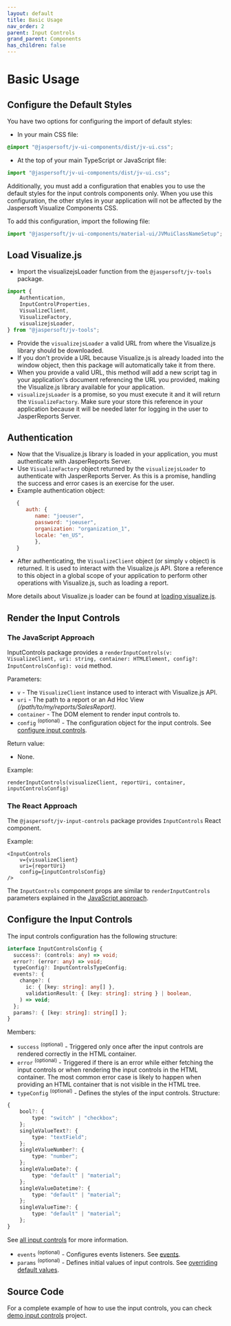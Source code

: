 ```yaml
---
layout: default
title: Basic Usage
nav_order: 2
parent: Input Controls
grand_parent: Components
has_children: false
---
```


# Basic Usage

## Configure the Default Styles

You have two options for configuring the import of default styles:

* In your main CSS file:
```css
@import "@jaspersoft/jv-ui-components/dist/jv-ui.css";
```

* At the top of your main TypeScript or JavaScript file:
``` typescript
import "@jaspersoft/jv-ui-components/dist/jv-ui.css";
```

Additionally, you must add a configuration that enables you to use the default styles for the input controls components only. When you use this configuration, the other styles in your application will not be affected by the Jaspersoft Visualize Components CSS.

To add this configuration, import the following file:
```typescript
import "@jaspersoft/jv-ui-components/material-ui/JVMuiClassNameSetup";
```


## Load Visualize.js

- Import the visualizejsLoader function from the `@jaspersoft/jv-tools` package.
```typescript 
import {
    Authentication,
    InputControlProperties,
    VisualizeClient,
    VisualizeFactory,
    visualizejsLoader,
} from "@jaspersoft/jv-tools";
```

- Provide the `visualizejsLoader` a valid URL from where the Visualize.js library should be downloaded.
- If you don't provide a URL because Visualize.js is already loaded into the window object, then this package will automatically take it from there.
- When you provide a valid URL, this method will add a new script tag in your application's document referencing the URL you provided, making the Visualize.js library available for your application.
- `visualizejsLoader` is a promise, so you must execute it and it will return the `VisualizeFactory`. Make sure your store this reference in your application because it will be needed later for logging in the user to JasperReports Server.

## Authentication

* Now that the Visualize.js library is loaded in your application, you must authenticate with JasperReports Server.
* Use `VisualizeFactory` object returned by the `visualizejsLoader` to authenticate with JasperReports Server. As this is a promise, handling the success and error cases is an exercise for the user.
* Example authentication object:
``` js
   {
      auth: {
         name: "joeuser",
         password: "joeuser",
         organization: "organization_1",
         locale: "en_US",
         },
   }
```

* After authenticating, the `VisualizeClient` object (or simply `v` object) is returned. It is used to
  interact with the Visualize.js API. Store a reference to this object in a global scope of your application to perform other operations with Visualize.js, such as loading a report.

More details about Visualize.js loader can be found at [loading visualize.js]({{site.baseurl}}/pages/tools/loading-vizjs).

## Render the Input Controls

### The JavaScript Approach

InputControls package provides a `renderInputControls(v: VisualizeClient, uri: string, container: HTMLElement, config?: InputControlsConfig): void` method. 

Parameters:
* `v` - The `VisualizeClient` instance used to interact with Visualize.js API.
* `uri` - The path to a report or an Ad Hoc View _(/path/to/my/reports/SalesReport)_.
* `container` - The DOM element to render input controls to.
* `config` <sup>(optional)</sup> - The configuration object for the input controls. See [configure input controls]({{site.baseurl}}/pages/input-controls/basic-usage#configure-the-input-controls).

Return value:
* None.

Example:
```tsx
renderInputControls(visualizeClient, reportUri, container, inputControlsConfig)
```

### The React Approach
The `@jaspersoft/jv-input-controls` package provides `InputControls` React component.

Example:
```tsx
<InputControls
    v={visualizeClient}
    uri={reportUri}
    config={inputControlsConfig}
/>
```
The `InputControls` component props are similar to `renderInputControls` parameters explained in the 
[JavaScript approach]({{site.baseurl}}/pages/input-controls/basic-usage#the-javascript-approach).

## Configure the Input Controls
The input controls configuration has the following structure:
```ts
interface InputControlsConfig {
  success?: (controls: any) => void;
  error?: (error: any) => void;
  typeConfig?: InputControlsTypeConfig;
  events?: {
    change?: (
      ic: { [key: string]: any[] },
      validationResult: { [key: string]: string } | boolean,
    ) => void;
  };
  params?: { [key: string]: string[] };
}
```

Members:
* `success` <sup>(optional)</sup> - Triggered only once after the input controls are rendered correctly in the
  HTML container.
* `error` <sup>(optional)</sup> - Triggered if there is an error while either fetching
  the input controls or when rendering the input controls in the HTML container. The most common error case is
  likely to happen when providing an HTML container that is not visible in the HTML tree.
* `typeConfig` <sup>(optional)</sup> - Defines the styles of the input controls. Structure:
```typescript
{
    bool?: {
        type: "switch" | "checkbox";
    };
    singleValueText?: {
        type: "textField";
    };
    singleValueNumber?: {
        type: "number";
    };
    singleValueDate?: {
        type: "default" | "material";
    };
    singleValueDatetime?: {
        type: "default" | "material";
    };
    singleValueTime?: {
        type: "default" | "material";
    };
}
``` 
See [all input controls]({{site.baseurl}}/pages/input-controls/all-ics) for more information.
* `events` <sup>(optional)</sup> - Configures events listeners. See [events]({{site.baseurl}}/pages/input-controls/events).
* `params` <sup>(optional)</sup> - Defines initial values of input controls. See [overriding default values]({{site.baseurl}}/pages/input-controls/params).

## Source Code
For a complete example of how to use the input controls, you can check [demo input controls](https://github.com/Jaspersoft/js-visualize-components/tree/main/packages/demo-input-controls) project.